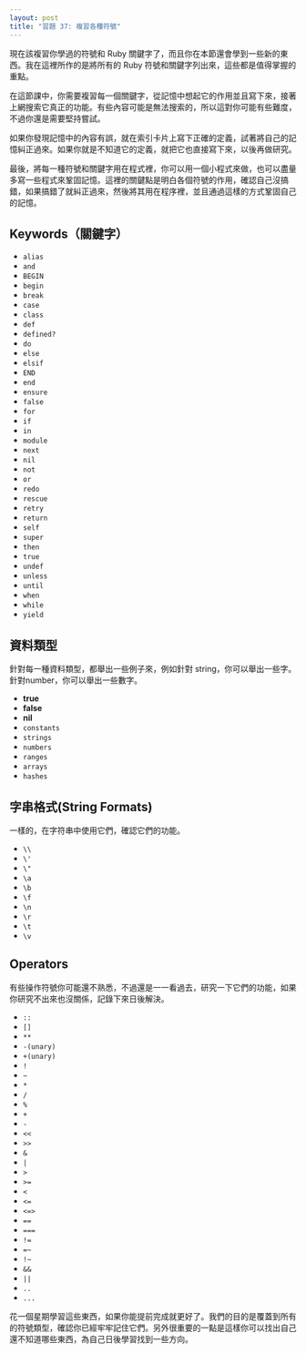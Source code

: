 ```yaml
---
layout: post
title: "習題 37: 複習各種符號"
---
```


現在該複習你學過的符號和 Ruby 關鍵字了，而且你在本節還會學到一些新的東西。我在這裡所作的是將所有的 Ruby 符號和關鍵字列出來，這些都是值得掌握的重點。

在這節課中，你需要複習每一個關鍵字，從記憶中想起它的作用並且寫下來，接著上網搜索它真正的功能。有些內容可能是無法搜索的，所以這對你可能有些難度，不過你還是需要堅持嘗試。

如果你發現記憶中的內容有誤，就在索引卡片上寫下正確的定義，試著將自己的記憶糾正過來。如果你就是不知道它的定義，就把它也直接寫下來，以後再做研究。

最後，將每一種符號和關鍵字用在程式裡，你可以用一個小程式來做，也可以盡量多寫一些程式來鞏固記憶。這裡的關鍵點是明白各個符號的作用，確認自己沒搞錯，如果搞錯了就糾正過來，然後將其用在程序裡，並且通過這樣的方式鞏固自己的記憶。

## Keywords（關鍵字）
* `alias`
* `and`
* `BEGIN`
* `begin`
* `break`
* `case`
* `class`
* `def`
* `defined?`
* `do`
* `else`
* `elsif`
* `END`
* `end`
* `ensure`
* `false`
* `for`
* `if`
* `in`
* `module`
* `next`
* `nil`
* `not`
* `or`
* `redo`
* `rescue`
* `retry`
* `return`
* `self`
* `super`
* `then`
* `true`
* `undef`
* `unless`
* `until`
* `when`
* `while`
* `yield`

## 資料類型

針對每一種資料類型，都舉出一些例子來，例如針對 string，你可以舉出一些字。針對number，你可以舉出一些數字。

* **true**
* **false**
* **nil**
* `constants`
* `strings`
* `numbers`
* `ranges`
* `arrays`
* `hashes`

## 字串格式(String Formats)

一樣的，在字符串中使用它們，確認它們的功能。

* `\\`
* `\'`
* `\"`
* `\a`
* `\b`
* `\f`
* `\n`
* `\r`
* `\t`
* `\v`


## Operators

有些操作符號你可能還不熟悉，不過還是一一看過去，研究一下它們的功能，如果你研究不出來也沒關係，記錄下來日後解決。

* `::`
* `[]`
* `**`
* `-(unary)`
* `+(unary)  `
* `!  `
* `~`
* `*`
* `/`
* `%`
* `+  `
* `-`
* `<<`
* `>>`
* `&`
* `|`
* `>  `
* `>=`
* `<`
* `<=`
* `<=> `
* `==  `
* `=== `
* `!=  `
* `=~  `
* `!~`
* `&&`
* `||`
* `.. `
* `...`

花一個星期學習這些東西，如果你能提前完成就更好了。我們的目的是覆蓋到所有的符號類型，確認你已經牢牢記住它們。另外很重要的一點是這樣你可以找出自己還不知道哪些東西，為自己日後學習找到一些方向。